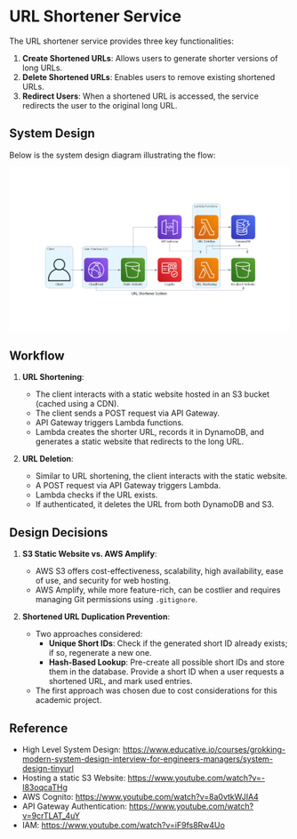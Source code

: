 # URL Shortener Service

The URL shortener service provides three key functionalities:

1. **Create Shortened URLs**: Allows users to generate shorter versions of long URLs.
2. **Delete Shortened URLs**: Enables users to remove existing shortened URLs.
3. **Redirect Users**: When a shortened URL is accessed, the service redirects the user to the original long URL.

## System Design

Below is the system design diagram illustrating the flow:

![image info](./url_shortener_system.png)

## Workflow

1. **URL Shortening**:
   - The client interacts with a static website hosted in an S3 bucket (cached using a CDN).
   - The client sends a POST request via API Gateway.
   - API Gateway triggers Lambda functions.
   - Lambda creates the shorter URL, records it in DynamoDB, and generates a static website that redirects to the long URL.

2. **URL Deletion**:
   - Similar to URL shortening, the client interacts with the static website.
   - A POST request via API Gateway triggers Lambda.
   - Lambda checks if the URL exists.
   - If authenticated, it deletes the URL from both DynamoDB and S3.

## Design Decisions

1. **S3 Static Website vs. AWS Amplify**:
   - AWS S3 offers cost-effectiveness, scalability, high availability, ease of use, and security for web hosting.
   - AWS Amplify, while more feature-rich, can be costlier and requires managing Git permissions using `.gitignore`.

2. **Shortened URL Duplication Prevention**:
   - Two approaches considered:
     - **Unique Short IDs**: Check if the generated short ID already exists; if so, regenerate a new one.
     - **Hash-Based Lookup**: Pre-create all possible short IDs and store them in the database. Provide a short ID when a user requests a shortened URL, and mark used entries.
   - The first approach was chosen due to cost considerations for this academic project.


## Reference
- High Level System Design: https://www.educative.io/courses/grokking-modern-system-design-interview-for-engineers-managers/system-design-tinyurl
- Hosting a static S3 Website: https://www.youtube.com/watch?v=-l83oqcaTHg
- AWS Cognito: https://www.youtube.com/watch?v=8a0vtkWJIA4
- API Gateway Authentication: https://www.youtube.com/watch?v=9crTLAT_4uY
- IAM: https://www.youtube.com/watch?v=iF9fs8Rw4Uo